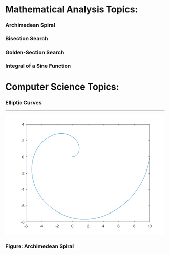 # Mathematical Analysis Topics:
### Archimedean Spiral
### Bisection Search
### Golden-Section Search
### Integral of a Sine Function

# Computer Science Topics:
### Elliptic Curves

-------------------------------------------------------------------------------------------------------------
![alt text](https://github.com/brendanlahm/IT_Systems/blob/main/Mathematical_Analysis/Archimedean_Spiral.png)

### Figure: Archimedean Spiral

